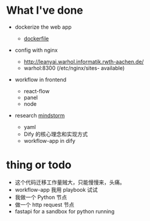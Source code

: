 # What I've done
- dockerize the web app
    - [dockerfile](/web/Dockerfile)
- config with nginx
    - http://leanyai.warhol.informatik.rwth-aachen.de/
    - warhol:8300 (/etc/nginx/sites- available)

- workflow in frontend
    - react-flow
    - panel
    - node

- research [mindstorm](mindstorm.md)
    - yaml
    - Dify 的核心理念和实现方式
    - workflow-app in dify

# thing or todo
- 这个代码迁移工作量贼大，只能慢慢来，头痛。
- workflow-app 我用 playbook 试试
- 我做一个 Python 节点
- 做一个 http request 节点
- fastapi for a sandbox for python running